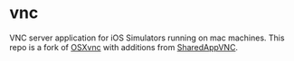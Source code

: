 vnc
===

VNC server application for iOS Simulators running on mac machines. This repo is a fork of [OSXvnc](http://sourceforge.net/projects/osxvnc) with additions from [SharedAppVNC](http://sourceforge.net/projects/shared-app-vnc).
